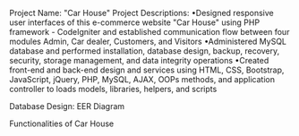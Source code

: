 Project Name: "Car House"
Project Descriptions:
•Designed responsive user interfaces of this e-commerce website "Car House" using PHP framework - CodeIgniter and established communication flow between four modules Admin, Car dealer, Customers, and Visitors
•Administered MySQL database and performed installation, database design, backup, recovery, security, storage management, and data integrity operations
•Created front-end and back-end design and services using HTML, CSS, Bootstrap, JavaScript, jQuery, PHP, MySQL, AJAX, OOPs methods, and application controller to loads models, libraries, helpers, and scripts

Database Design: EER Diagram

Functionalities of Car House